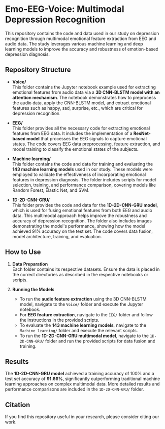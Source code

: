 # Emo-EEG-Voice: Multimodal Depression Recognition

This repository contains the code and data used in our study on depression recognition through multimodal emotional feature extraction from EEG and audio data. The study leverages various machine learning and deep learning models to improve the accuracy and robustness of emotion-based depression diagnosis.

## Repository Structure

- **Voice/**  
  This folder contains the Jupyter notebook example used for extracting emotional features from audio data via a **3D CNN-BLSTM model with an attention mechanism**. The notebook demonstrates how to preprocess the audio data, apply the CNN-BLSTM model, and extract emotional features such as happy, sad, surprise, etc., which are critical for depression recognition.

- **EEG/**  
  This folder provides all the necessary code for extracting emotional features from EEG data. It includes the implementation of a **ResNet-based model** that processes the EEG signals to capture emotional states. The code covers EEG data preprocessing, feature extraction, and model training to classify the emotional states of the subjects.

- **Machine learning/**  
  This folder contains the code and data for training and evaluating the **143 machine learning models** used in our study. These models were employed to validate the effectiveness of incorporating emotional features in depression diagnosis. The folder includes scripts for model selection, training, and performance comparison, covering models like Random Forest, Elastic Net, and SVM.

- **1D-2D-CNN-GRU/**  
  This folder provides the code and data for the **1D-2D-CNN-GRU model**, which is used for fusing emotional features from both EEG and audio data. This multimodal approach helps improve the robustness and accuracy of depression recognition. The folder also includes images demonstrating the model's performance, showing how the model achieved 91% accuracy on the test set. The code covers data fusion, model architecture, training, and evaluation.

## How to Use


1. **Data Preparation**  
   Each folder contains its respective datasets. Ensure the data is placed in the correct directories as described in the respective notebooks or scripts.

2. **Running the Models**  
   - To run the **audio feature extraction** using the 3D CNN-BLSTM model, navigate to the `Voice/` folder and execute the Jupyter notebook.
   - For **EEG feature extraction**, navigate to the `EEG/` folder and follow the instructions in the provided scripts.
   - To evaluate the **143 machine learning models**, navigate to the `Machine learning/` folder and execute the relevant scripts.
   - To run the **1D-2D-CNN-GRU multimodal model**, navigate to the `1D-2D-CNN-GRU/` folder and run the provided scripts for data fusion and training.

## Results

The **1D-2D-CNN-GRU model** achieved a training accuracy of 100% and a test set accuracy of **91.66%**, significantly outperforming traditional machine learning approaches on complex multimodal data. More detailed results and performance comparisons are included in the `1D-2D-CNN-GRU/` folder.

## Citation

If you find this repository useful in your research, please consider citing our work.
